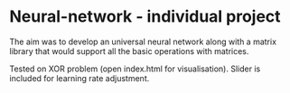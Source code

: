 # Neural-network - individual project

The aim was to develop an universal neural network along with a matrix library that would support all the basic operations with matrices. 

Tested on XOR problem (open index.html for visualisation). Slider is included for learning rate adjustment.
